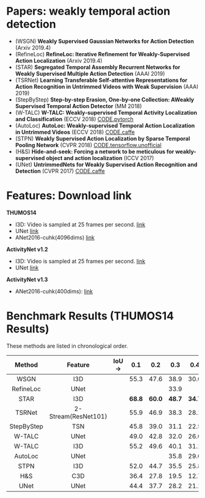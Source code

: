 # Papers: weakly temporal action detection
- (WSGN) **Weakly Supervised Gaussian Networks for Action Detection** (Arxiv 2019.4) 
- (RefineLoc) **RefineLoc: Iterative Refinement for Weakly-Supervised Action Localization** (Arxiv 2019.4)
- (STAR) **Segregated Temporal Assembly Recurrent Networks for Weakly Supervised Multiple Action Detection** (AAAI 2019)
- (TSRNet) **Learning Transferable Self-attentive Representations for Action Recognition in Untrimmed Videos with Weak Supervision** (AAAI 2019)
- (StepByStep) **Step-by-step Erasion, One-by-one Collection: AWeakly Supervised Temporal Action Detector** (MM 2018)
- (W-TALC) **W-TALC: Weakly-supervised Temporal Activity Localization and Classification** (ECCV 2018) [CODE.pytorch](https://github.com/sujoyp/wtalc-pytorch)
- (AutoLoc) **AutoLoc: Weakly-supervised Temporal Action Localization in Untrimmed Videos** (ECCV 2018) [CODE.caffe](https://github.com/zhengshou/AutoLoc)
- (STPN) **Weakly Supervised Action Localization by Sparse Temporal Pooling Network** (CVPR 2018) [CODE.tensorflow.unofficial](https://github.com/bellos1203/STPN)
- (H&S) **Hide-and-seek: Forcing a network to be meticulous for weakly-supervised object and action localization** (ICCV 2017)
- (UNet) **UntrimmedNets for Weakly Supervised Action Recognition and Detection** (CVPR 2017) [CODE.caffe](https://github.com/wanglimin/UntrimmedNet)

# Features: Download link
**THUMOS14**
- I3D: Video is sampled at 25 frames per second. [link](https://github.com/sujoyp/wtalc-pytorch)
- UNet [link](https://github.com/zhengshou/AutoLoc)
- ANet2016-cuhk(4096dims) [link](https://github.com/jiyanggao/CTAP)

**ActivityNet v1.2**
- I3D: Video is sampled at 25 frames per second. [link](https://github.com/sujoyp/wtalc-pytorch)
- UNet [link](https://github.com/zhengshou/AutoLoc)

**ActivityNet v1.3**
- ANet2016-cuhk(400dims): [link](https://github.com/wzmsltw/BSN-boundary-sensitive-network) 


# Benchmark Results (THUMOS14 Results)
These methods are listed in chronological order.


| Method | Feature | IoU-> | 0.1 | 0.2 | 0.3   | 0.4    | 0.5    | 0.6    | 0.7 |
| :----: | :----: | :----:|:----:|:----:|:----:| :----: | :----: | :----: |:----:|
| WSGN | I3D |       | 55.3 | 47.6  | 38.9 | 30.0 | 21.1 |  **13.9**   |  **8.3**|
| RefineLoc | UNet |       |     |     |   33.9 |      |   22.1 |     |     6.1 |
| STAR      | I3D |       |  **68.8**|  **60.0**| **48.7**|    **34.7**|   **23.0** |     |      |
| TSRNet    | 2-Stream(ResNet101) |       |  55.9|  46.9| 38.3 |  28.1 |  18.6 | 11.0 |  5.59 |
| StepByStep    | TSN |       |  45.8| 39.0| 31.1 | 22.5 | 15.9 |  |   |
| W-TALC    | UNet |       |  49.0|  42.8| 32.0 | 26.0 | 18.8 |   |  6.2 |
| W-TALC    | I3D |       |  55.2|  49.6| 40.1 |  31.1 |  22.8 |   |  7.6 |
| AutoLoc    | UNet |       |  |   |35.8 |  29.0 | 21.2 |13.4 | 5.8 |
| STPN    |I3D |       |  52.0|  44.7| 35.5 |  25.8 |  16.9 | 9.9 |  4.3 |
| H&S    |C3D |       |  36.4|  27.8| 19.5 |  12.7 |  6.8|   |    |
| UNet    | UNet |       |  44.4|  37.7| 28.2 |  21.1 |  13.7 |   |    |

